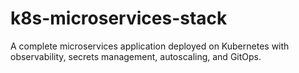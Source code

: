 # k8s-microservices-stack
A complete microservices application deployed on Kubernetes with observability, secrets management, autoscaling, and GitOps.
